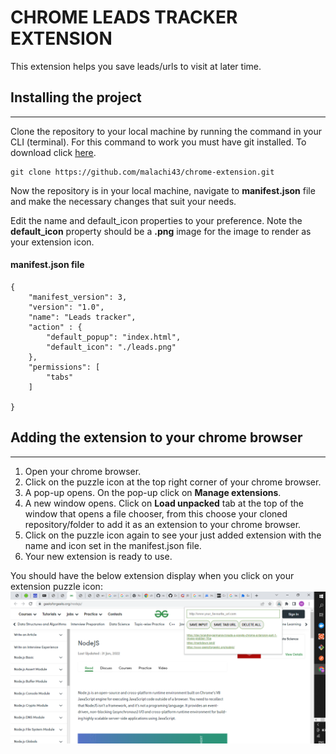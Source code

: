 # CHROME LEADS TRACKER EXTENSION
This extension helps you save leads/urls to visit at later time.




## Installing the project
---
Clone the repository to your local machine by running the command in your CLI (terminal). For this command to work you must have git installed. To download click [here](https://git-scm.com/downloads).

```
git clone https://github.com/malachi43/chrome-extension.git
```


Now the repository is in your local machine, navigate to **manifest.json** file and make the necessary changes that suit your needs.

Edit the name and default_icon properties to your preference. Note the **default_icon** property should be a **.png** image for the image to render as your extension icon.

#### **manifest.json file**
```
{
    "manifest_version": 3,
    "version": "1.0",
    "name": "Leads tracker",
    "action" : {
        "default_popup": "index.html",
        "default_icon": "./leads.png"
    },
    "permissions": [
        "tabs"
    ] 
    
}
```




## Adding the extension to your chrome browser
---
1. Open your chrome browser.
2. Click on the puzzle icon at the top right corner of your chrome browser.
3. A pop-up opens. On the pop-up click on **Manage extensions**.
4. A new window opens. Click on **Load unpacked** tab at the top of the window that opens a file chooser, from this choose your cloned repository/folder to add it as an extension to your chrome browser.
5. Click on the puzzle icon again to see your just added extension with the name  and icon set in the manifest.json file.
6. Your new extension is ready to use.


You should have the below extension display when you click on your extension puzzle icon:
![chrome-extension-image](./chrome-extension-image.png)
